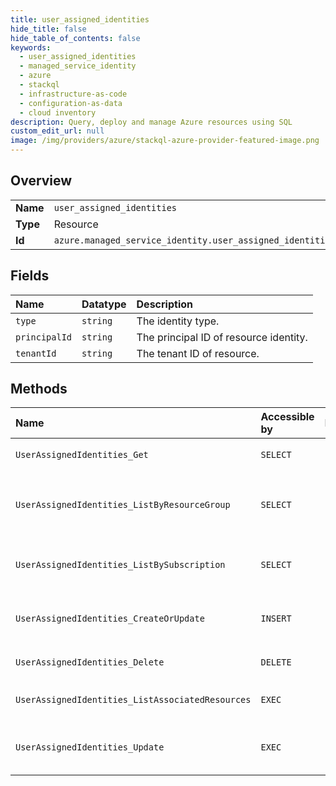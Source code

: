 ```yaml
---
title: user_assigned_identities
hide_title: false
hide_table_of_contents: false
keywords:
  - user_assigned_identities
  - managed_service_identity
  - azure    
  - stackql
  - infrastructure-as-code
  - configuration-as-data
  - cloud inventory
description: Query, deploy and manage Azure resources using SQL
custom_edit_url: null
image: /img/providers/azure/stackql-azure-provider-featured-image.png
---
```

  
    

## Overview
<table><tbody>
<tr><td><b>Name</b></td><td><code>user_assigned_identities</code></td></tr>
<tr><td><b>Type</b></td><td>Resource</td></tr>
<tr><td><b>Id</b></td><td><code>azure.managed_service_identity.user_assigned_identities</code></td></tr>
</tbody></table>

## Fields
| Name | Datatype | Description |
|:-----|:---------|:------------|
| `type` | `string` | The identity type. |
| `principalId` | `string` | The principal ID of resource identity. |
| `tenantId` | `string` | The tenant ID of resource. |
## Methods
| Name | Accessible by | Required Params | Description |
|:-----|:--------------|:----------------|:------------|
| `UserAssignedIdentities_Get` | `SELECT` | `resourceGroupName, resourceName, subscriptionId` | Gets the identity. |
| `UserAssignedIdentities_ListByResourceGroup` | `SELECT` | `resourceGroupName, subscriptionId` | Lists all the userAssignedIdentities available under the specified ResourceGroup. |
| `UserAssignedIdentities_ListBySubscription` | `SELECT` | `subscriptionId` | Lists all the userAssignedIdentities available under the specified subscription. |
| `UserAssignedIdentities_CreateOrUpdate` | `INSERT` | `resourceGroupName, resourceName, subscriptionId` | Create or update an identity in the specified subscription and resource group. |
| `UserAssignedIdentities_Delete` | `DELETE` | `resourceGroupName, resourceName, subscriptionId` | Deletes the identity. |
| `UserAssignedIdentities_ListAssociatedResources` | `EXEC` | `resourceGroupName, resourceName, subscriptionId` | Lists the associated resources for this identity. |
| `UserAssignedIdentities_Update` | `EXEC` | `resourceGroupName, resourceName, subscriptionId` | Update an identity in the specified subscription and resource group. |
